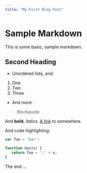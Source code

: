 ```yaml
---
title: "My First Blog Post"
--- 
```


# Sample Markdown
This is some basic, sample markdown.
## Second Heading

- Unordered lists, and:
1. One
2. Two
3. Three
               
- And more
> Blockquote

And **bold**, _italics_.
[A link](https://markdowntohtml.com) to somewhere.

And code highlighting:

```js
var foo = 'bar';

function baz(s) {
   return foo + ':' + s;
}
```

The end ...